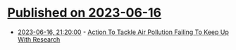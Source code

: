 # [Published on 2023-06-16](index.md)

* [2023-06-16, 21:20:00](https://science.slashdot.org/story/23/06/16/1910248/action-to-tackle-air-pollution-failing-to-keep-up-with-research?utm_source=rss1.0mainlinkanon&utm_medium=feed) - [Action To Tackle Air Pollution Failing To Keep Up With Research](https://science.slashdot.org/story/23/06/16/1910248/action-to-tackle-air-pollution-failing-to-keep-up-with-research?utm_source=rss1.0mainlinkanon&utm_medium=feed)
